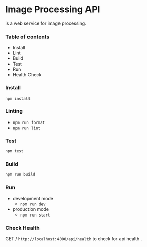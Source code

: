 
# Image Processing API
is a web service for image processing.

### Table of contents

- Install
- Lint
- Build
- Test
- Run
- Health Check

### Install
    npm install
    
### Linting

 - `npm run format`
 - `npm run lint`

### Test
    npm test

### Build
    npm run build
    
### Run
 - development mode
	 -  `npm run dev `
- production mode
	- `npm run start`

### Check Health
GET / `http://localhost:4000/api/health` to check for api health .